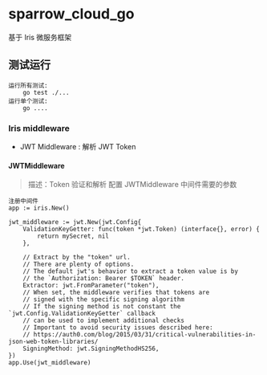 # sparrow_cloud_go
基于 Iris 微服务框架

## 测试运行 ##

    运行所有测试:
        go test ./...
    运行单个测试:
        go ....

### Iris middleware ###

* JWT Middleware : 解析 JWT Token


#### JWTMiddleware ####

> 描述：Token 验证和解析
> 配置 JWTMiddleware 中间件需要的参数

```
注册中间件
app := iris.New()

jwt_middleware := jwt.New(jwt.Config{
    ValidationKeyGetter: func(token *jwt.Token) (interface{}, error) {
        return mySecret, nil
    },

    // Extract by the "token" url.
    // There are plenty of options.
    // The default jwt's behavior to extract a token value is by
    // the `Authorization: Bearer $TOKEN` header.
    Extractor: jwt.FromParameter("token"),
    // When set, the middleware verifies that tokens are
    // signed with the specific signing algorithm
    // If the signing method is not constant the `jwt.Config.ValidationKeyGetter` callback
    // can be used to implement additional checks
    // Important to avoid security issues described here:
    // https://auth0.com/blog/2015/03/31/critical-vulnerabilities-in-json-web-token-libraries/
    SigningMethod: jwt.SigningMethodHS256,
})
app.Use(jwt_middleware)
```




